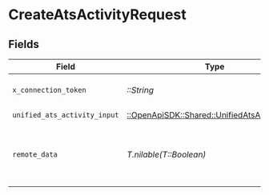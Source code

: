 # CreateAtsActivityRequest


## Fields

| Field                                                                                           | Type                                                                                            | Required                                                                                        | Description                                                                                     | Example                                                                                         |
| ----------------------------------------------------------------------------------------------- | ----------------------------------------------------------------------------------------------- | ----------------------------------------------------------------------------------------------- | ----------------------------------------------------------------------------------------------- | ----------------------------------------------------------------------------------------------- |
| `x_connection_token`                                                                            | *::String*                                                                                      | :heavy_check_mark:                                                                              | The connection token                                                                            |                                                                                                 |
| `unified_ats_activity_input`                                                                    | [::OpenApiSDK::Shared::UnifiedAtsActivityInput](../../models/shared/unifiedatsactivityinput.md) | :heavy_check_mark:                                                                              | N/A                                                                                             |                                                                                                 |
| `remote_data`                                                                                   | *T.nilable(T::Boolean)*                                                                         | :heavy_minus_sign:                                                                              | Set to true to include data from the original Ats software.                                     | false                                                                                           |